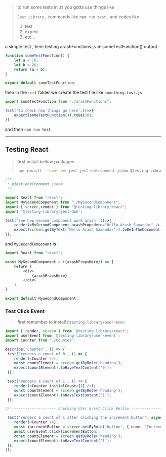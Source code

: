 > to run some tests in `JS` you gotta use things like
>
> `Jest Library` , commands like `npm run test` , and codes like :
>
> 1) test
> 2) expect
> 3) etc...

a simple test , here testing arashFunctions.js => someTestFunction() output :

```javascript
function someTestFunction() {
    let a = 10;
    let b = 20;
    return (a + b);
}

export default someTestFunction;
```

then in the `test` folder we create the test file like `something.test.js`

```javascript
import someTestFunction from "./arashFunctions";

test('to check how things go here',()=>{
    expect(someTestFunction()).toBe(30);
})
```

and then `npm run test`

-------------

## Testing React

> first install bellow packages
>
> ```bash
> npm install --save-dev jest jest-environment-jsdom @testing-library/jest-dom @testing-library/react
> ```

```javascript
/**
 * @jest-environment jsdom
 */

import React from "react";
import MySecondComponent from "./MySecondComponent";
import { screen,render } from "@testing-library/react";
import '@testing-library/jest-dom';

test('see how second component work arash',()=>{
    render(<MySecondComponent arashPropsHere="Hello Arash Samandar" />);
    expect(screen.getByText("Hello Arash Samandar")).toBeInTheDocument();
});
```

and `MySecondComponent` is :

```javascript
import React from "react";

const MySecondComponent = ({arashPropsHere}) => {
    return (
        <div>
            {arashPropsHere}
        </div>
    )
}

export default MySecondComponent;
```

### Test Click Event

> first remember to install `@testing-library/user-even` 

```javascript
import { render, screen } from '@testing-library/react';
import userEvent from '@testing-library/user-event';
import Counter from './Counter';

describe('Counter', () => {
 test('renders a count of 0', () => {
    render(<Counter />);
    const countElement = screen.getByRole('heading');
    expect(countElement).toHaveTextContent('0');
 });

 test('renders a count of 1', () => {
    render(<Counter initialCount={1} />);
    const countElement = screen.getByRole('heading');
    expect(countElement).toHaveTextContent('1');
 });

// -------------------- Checking User Event Click Bellow --------------------

 test('renders a count of 1 after clicking the increment button', async () => {
    render(<Counter />);
    const incrementButton = screen.getByRole('button', { name: 'Increment' });
    await userEvent.click(incrementButton);
    const countElement = screen.getByRole('heading');
    expect(countElement).toHaveTextContent('1');
 });
});
```

